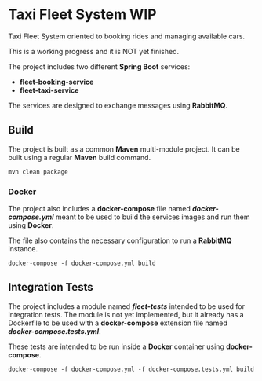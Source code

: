 # Taxi Fleet System WIP
Taxi Fleet System oriented to booking rides and managing available cars.

This is a working progress and it is NOT yet finished.

The project includes two different **Spring Boot** services:
- **fleet-booking-service** 
- **fleet-taxi-service**

The services are designed to exchange messages using **RabbitMQ**.

## Build

The project is built as a common **Maven** multi-module project. It can be built using a regular **Maven** build command.

```
mvn clean package
```

### Docker

The project also includes a **docker-compose** file named **_docker-compose.yml_** meant to be used to build the services images and run them using **Docker**.

The file also contains the necessary configuration to run a **RabbitMQ** instance.

```
docker-compose -f docker-compose.yml build
```

## Integration Tests

The project includes a module named **_fleet-tests_** intended to be used for integration tests. The module is not yet implemented, but it already has a Dockerfile to be used with a **docker-compose** extension file named **_docker-compose.tests.yml_**.

These tests are intended to be run inside a **Docker** container using **docker-compose**.

```
docker-compose -f docker-compose.yml -f docker-compose.tests.yml build
```
